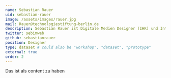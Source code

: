 ```yaml
---
name: Sebastian Rauer
uid: sebastian-rauer
image: /assets/images/rauer.jpg
mail: Rauer@technologiestiftung-berlin.de
description: Sebastian Rauer ist Digitale Medien Designer (IHK) und Interfacedesigner (Fachhochschule Potsdam). Sein Fokus liegt bei der Nutzerorientierten Entwicklung von Prototypen im Bereich Internet of Things und Co-Creation Design.
twitter: sebimweb
github: sebastianrauer
position: Designer
type: dataset # could also be "workshop", "dataset", "prototype"
external: true
order: 2
---
```



Das ist als content zu haben
